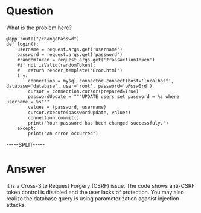 # Question
 
What is the problem here?
 
```
@app.route("/changePasswd")
def login():
    username = request.args.get('username')
    password = request.args.get('password')
    #randomToken = request.args.get('transactionToken')
    #if not isValid(randomToken):
    #	return render_template('Eror.html')
    try:
    	connection = mysql.connector.connect(host='localhost', database='database', user='root', password='p@ssw0rd')
    	cursor = connection.cursor(prepared=True)
    	passwordUpdate = """UPDATE users set password = %s where username = %s"""
    	values = (password, username)
    	cursor.execute(passwordUpdate, values)
    	connection.commit()
    	print("Your password has been changed successfuly.")
	except:
	    print("An error occurred")
```
 
-----SPLIT-----
 
# Answer

It is a Cross-Site Request Forgery (CSRF) issue. The code shows anti-CSRF token control is disabled and the user lacks of protection. You may also realize the database query is using parameterization aganist injection attacks.
